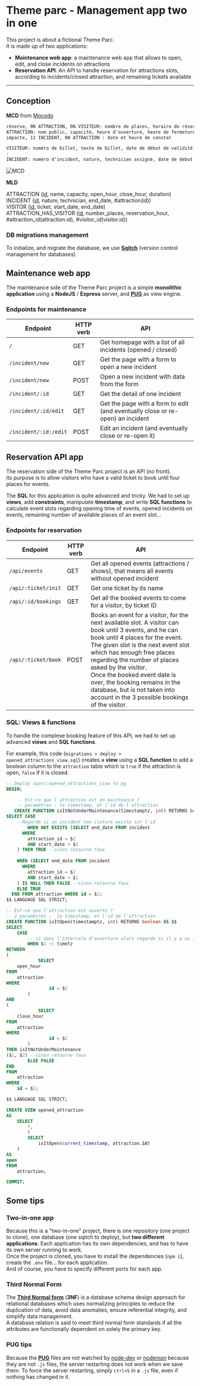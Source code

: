 # Theme parc - Management app two in one

This project is about a fictional Theme Parc.  
It is made up of two applications:

- **Maintenance web app**: a maintenance web app that allows to open, edit, and close incidents on attractions
- **Reservation API**: An API to handle reservation for attractions slots, according to incidents/closed attraction, and remaining tickets available

------------------------

## Conception

**MCD** from [Mocodo](http://mocodo.wingi.net/)

```cmd
réserve, 0N ATTRACTION, 0N VISITEUR: nombre de places, horaire de réservation
ATTRACTION: nom public, capacité, heure d'ouverture, heure de fermeture, durée
impacte, 11 INCIDENT, 0N ATTRACTION : date et heure de constat

VISITEUR: numéro de billet, texte de billet, date de début de validité, date de fin de validité
:
INCIDENT: numéro d'incident, nature, technicien assigné, date de debut d'incident, date de résolution

```

![MCD](./conception/oparc.svg)

**MLD**

ATTRACTION (<ins>id</ins>, name, capacity, open_hour, close_hour, duration)  
INCIDENT (<ins>id</ins>, nature, technician, end_date, #attraction(id))  
VISITOR (<ins>id</ins>, ticket, start_date, end_date)  
ATTRACTION_HAS_VISITOR (<ins>id</ins>, number_places, reservation_hour, #attraction_id(attraction.id), #visitor_id(visitor.id))

### DB migrations management

To initialize, and migrate the database, we use **[Sqitch](https://sqitch.org/)** (version control management for databases)

## Maintenance web app

The maintenance side of the Theme Parc project is a simple **monolithic application** using a **NodeJS** / **Express** server, and **[PUG](https://pugjs.org/)** as view engine.

### Endpoints for maintenance

| Endpoint | HTTP verb | API |
|---|---|---|
| `/` | GET  | Get homepage with a list of all incidents (opened / closed) |
| `/incident/new` | GET | Get the page with a form to open a new incident |
| `/incident/new` | POST | Open a new incident with data from the form |
| `/incident/:id` | GET | Get the detail of one incident |
| `/incident/:id/edit` | GET | Get the page with a form to edit (and eventually close or re-open) an incident |
| `/incident/:id:/edit` | POST | Edit an incident (and eventually close or re-open it) |

## Reservation API app

The reservation side of the Theme Parc project is an API (no front).  
Its purpose is to allow visitors who have a valid ticket to book until four places for events.

The **SQL** for this application is quite advanced and tricky. We had to set up **views**, add **constraints**, manipulate **timestamp**, and write **SQL functions** to calculate event slots regarding opening time of events, opened incidents on events, remaining number of available places of an event slot...

### Endpoints for reservation

| Endpoint | HTTP verb | API |
|---|---|---|
| `/api/events` | GET  | Get all opened events (attractions / shows), that means all events without opened incident |
| `/api/:ticket/init` | GET | Get one ticket by its name |
| `/api/:id/bookings` | GET | Get all the booked events to come for a visitor, by ticket ID |
| `/api/:ticket/book` | POST | Books an event for a visitor, for the next available slot. A visitor can book until 3 events, and he can book until 4 places for the event. The given slot is the next event slot which has enough free places regarding the number of places asked by the visitor.  <br>Once the booked event date is over, the booking remains in the database, but is not taken into account in the 3 possible bookings of the visitor. |

### SQL: Views & functions

To handle the complexe booking feature of this API, we had to set up advanced **views** and **SQL functions**.

For example, this code (`migrations > deploy > opened_attractions_view.sql`) creates a **view** using a **SQL function** to add a boolean column to the `attraction` table which is `true` if the attraction is open, `false` if it is closed.

```sql
-- Deploy oparc:opened_attractions_view to pg
BEGIN;

    -- Est-ce que l'attraction est en mainteance ?
    -- paramètres : le timestamp, et l'id de l'attraction
   CREATE FUNCTION isItNotUnderMaintenance(timestamptz, int) RETURNS boolean AS $$
SELECT CASE
    --Regarde si un incident non cloturé existe sur l'id
	    WHEN NOT EXISTS (SELECT end_date FROM incident
      WHERE
        attraction_id = $2
        AND start_date < $1
    ) THEN TRUE --sinon retourne faux
	
    WHEN (SELECT end_date FROM incident
      WHERE
        attraction_id = $2
        AND start_date < $1
    ) IS NULL THEN FALSE --sinon retourne faux
    ELSE TRUE
  END FROM attraction WHERE id = $2;
$$ LANGUAGE SQL STRICT;

-- Est-ce que l'attraction est ouverte ?
-- 2 paramètres :  le timestamp, et l'id de l'attraction
CREATE FUNCTION isItOpen(timestamptz, int) RETURNS boolean AS $$
SELECT
    CASE
        -- si dans l'intervale d'ouverture alors regarde si il y a un incident en cours ou non grâce à l'appel de la function isUnderMaint
        WHEN $1 :: timetz
BETWEEN
(
            SELECT
    open_hour
FROM
    attraction
WHERE
                id = $2
        )
AND
(
            SELECT
    close_hour
FROM
    attraction
WHERE
                id = $2
        )
THEN isItNotUnderMaintenance
($1, $2) --sinon retourne faux
        ELSE FALSE
END
FROM
    attraction
WHERE
    id = $2;

$$ LANGUAGE SQL STRICT;

CREATE VIEW opened_attraction
AS
    SELECT
        *,
        (
        SELECT
            isItOpen(current_timestamp, attraction.id)
    )
AS
open
FROM
    attraction;

COMMIT;
```

## Some tips

### Two-in-one app

Because this is a "two-in-one" project, there is one repository (one project to clone), one database (one sqitch to deploy), but **two different applications**. Each application has its own dependencies, and has to have its own server running to work.  
Once the project is cloned, you have to install the dependencies (`npm i`), create the `.env` file... for each application.  
And of course, you have to specify different ports for each app.

### Third Normal Form

The **[Third Normal form](https://en.wikipedia.org/wiki/Third_normal_form)** (**3NF**) is a database schema design approach for relational databases which uses normalizing principles to reduce the duplication of data, avoid data anomalies, ensure referential integrity, and simplify data management.  
A database relation is said to meet third normal form standards if all the attributes are functionally dependent on solely the primary key.

### PUG tips

Because the **[PUG](https://pugjs.org/api/getting-started.html)** files are not watched by [node-dev](https://www.npmjs.com/package/node-dev) or [nodemon](https://www.npmjs.com/package/nodemon) because they are not `.js` files, the server restarting does not work when we save them. To force the server restarting, simply `ctrl+S` in a `.js` file, even if nothing has changed in it.
